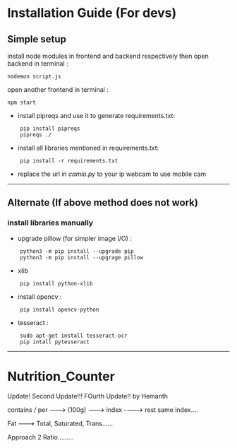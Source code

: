 # Installation Guide (For devs)

## Simple setup

install node modules in frontend and backend respectively
then open backend in terminal : 

```
nodemon script.js
```

open another frontend in terminal : 

```
npm start
```

* install pipreqs and use it to generate requirements.txt:

```
    pip install pipreqs
    pipreqs ./
```

* install all libraries mentioned in requirements.txt:

```
    pip install -r requirements.txt
```

* replace the url in *camio.py* to your ip webcam to use mobile cam

***

## Alternate (If above method does not work)

### install libraries manually

* upgrade pillow (for simpler image I/O) :

```
    python3 -m pip install --upgrade pip
    python3 -m pip install --upgrage pillow
```

* xlib

```
    pip install python-xlib
```

* install opencv :

```
    pip install opencv-python
```

* tesseract :

```
    sudo apt-get install tesseract-ocr
    pip intall pytesseract
```

***

# Nutrition_Counter

Update!
Second Update!!!
FOurth Update!! by Hemanth

contains / per ---> (100g)  ---> index  ----> rest same index....

Fat ---> Total, Saturated, Trans......

Approach 2
Ratio.........

